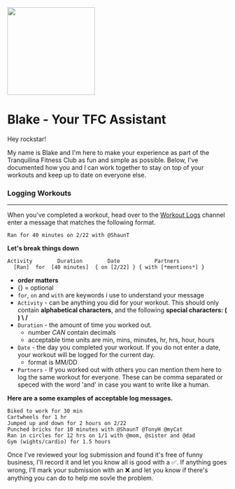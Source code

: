<img src="https://cdn.discordapp.com/app-icons/525336223632457749/5199407aff399b83cb205c21511d7a81.png?size=512" width="200" />

# Blake - Your TFC Assistant

Hey rockstar!

My name is Blake and I'm here to make your experience as part of the Tranquilina Fitness Club as fun and simple as possible. Below, I've documented how you and I can work together to stay on top of your workouts and keep up to date on everyone else.

### Logging Workouts

---

When you've completed a workout, head over to the [Workout Logs](https://discordapp.com/channels/525441114648608780/525819670553690156) channel enter a message that matches the following format.

```
Ran for 40 minutes on 2/22 with @ShaunT
```

**Let's break things down**

```
Activity        Duration        Date           Partners
  [Ran]  for  [40 minutes]  { on [2/22] } { with [*mentions*] }
```

- **order matters**
- {} = optional
- `for`, `on` and `with` are keywords i use to understand your message
- `Activity` - can be anything you did for your workout. This should only contain **alphabetical characters**, and the following **special characters: ( ) \ /**
- `Duration` - the amount of time you worked out.
  - number _CAN_ contain decimals
  - acceptable time units are min, mins, minutes, hr, hrs, hour, hours
- `Date` - the day you completed your workout. If you do not enter a date, your workout will be logged for the current day.
  - format is MM/DD
- `Partners` - If you worked out with others you can mention them here to log the same workout for everyone. These can be comma separated or speced with the word 'and' in case you want to write like a human.

**Here are a some examples of acceptable log messages.**

```
Biked to work for 30 min
Cartwheels for 1 hr
Jumped up and down for 2 hours on 2/22
Punched bricks for 10 minutes with @ShaunT @TonyH @myCat
Ran in circles for 12 hrs on 1/1 with @mom, @sister and @dad
Gym (wights/cardio) for 1.5 hours
```

Once I've reviewed your log submission and found it's free of funny business, I'll record it and let you know all is good with a ✅. If anything goes wrong, I'll mark your submission with an ❌ and let you know if there's anything you can do to help me sovle the problem.
